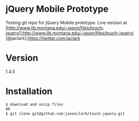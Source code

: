 # jQuery Mobile Prototype
Testing git repo for jQuery Mobile prototype. 
Live version at [http://www.lib.montana.edu/~jason/files/touch-jquery/]:http://www.lib.montana.edu/~jason/files/touch-jquery/
[@jaclark]:https://twitter.com/jaclark

# Version
1.4.5

# Installation
```sh
$ download and unzip files 
OR
$ git clone git@github.com:jasonclark/touch-jquery.git 
```
